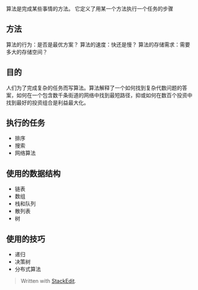 算法是完成某些事情的方法。
它定义了用某一个方法执行一个任务的步骤
## 方法
算法的行为：是否是最优方案？
算法的速度：快还是慢？
算法的存储需求：需要多大的存储空间？
## 目的
人们为了完成复杂的任务而写算法。算法解释了一个如何找到复杂代数问题的答案，如何在一个包含数千条街道的网络中找到最短路径，抑或如何在数百个投资中找到最好的投资组合是利益最大化。
## 执行的任务
- 排序
- 搜索
- 网络算法
## 使用的数据结构
 - 链表
 - 数组
 - 栈和队列
 - 散列表
 - 树
## 使用的技巧
- 递归
- 决策树
- 分布式算法


> Written with [StackEdit](https://stackedit.io/).
<!--stackedit_data:
eyJoaXN0b3J5IjpbLTM2MDQ3NDk1MF19
-->
